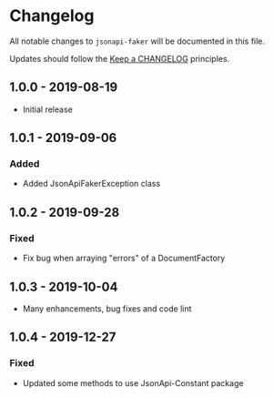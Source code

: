 # Changelog

All notable changes to `jsonapi-faker` will be documented in this file.

Updates should follow the [Keep a CHANGELOG](http://keepachangelog.com/) principles.

## 1.0.0 - 2019-08-19

- Initial release

## 1.0.1 - 2019-09-06

### Added

- Added JsonApiFakerException class

## 1.0.2 - 2019-09-28

### Fixed

- Fix bug when arraying "errors" of a DocumentFactory

## 1.0.3 - 2019-10-04

- Many enhancements, bug fixes and code lint

## 1.0.4 - 2019-12-27

### Fixed

- Updated some methods to use JsonApi-Constant package
